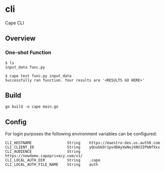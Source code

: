 # cli

Cape CLI

## Overview

### One-shot Function

```
$ ls
input_data func.py

$ cape test func.py input_data
Successfully ran function. Your results are '<RESULTS GO HERE>'
```

## Build

```
go build -o cape main.go
```

## Config
For login purposes the following environment variables can be configured:
```
CLI_HOSTNAME                String    https://maestro-dev.us.auth0.com
CLI_CLIENT_ID               String    yQnobkOr1pvdDAyXwNojkNV2IPbNfXxx
CLI_AUDIENCE                String    https://newdemo.capeprivacy.com/v1/
CLI_LOCAL_AUTH_DIR          String    .cape
CLI_LOCAL_AUTH_FILE_NAME    String    auth
```
